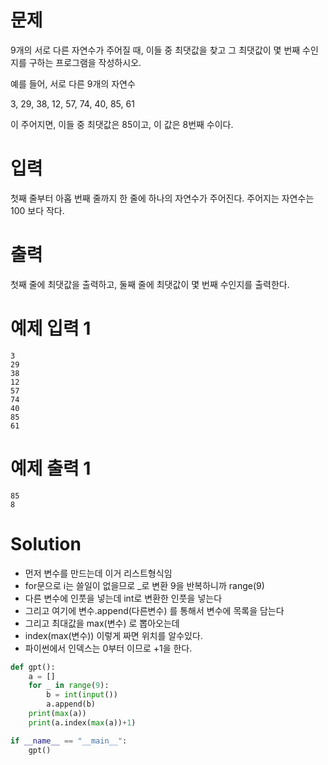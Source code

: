 # 문제
9개의 서로 다른 자연수가 주어질 때, 이들 중 최댓값을 찾고 그 최댓값이 몇 번째 수인지를 구하는 프로그램을 작성하시오.

예를 들어, 서로 다른 9개의 자연수

3, 29, 38, 12, 57, 74, 40, 85, 61

이 주어지면, 이들 중 최댓값은 85이고, 이 값은 8번째 수이다.

# 입력
첫째 줄부터 아홉 번째 줄까지 한 줄에 하나의 자연수가 주어진다. 주어지는 자연수는 100 보다 작다.

# 출력
첫째 줄에 최댓값을 출력하고, 둘째 줄에 최댓값이 몇 번째 수인지를 출력한다.

# 예제 입력 1
```
3
29
38
12
57
74
40
85
61
```
# 예제 출력 1
```
85
8
```
# Solution
- 먼저 변수를 만드는데 이거 리스트형식임
- for문으로 i는 쓸일이 없을므로 _로 변환 9을 반복하니까 range(9)
- 다른 변수에 인풋을 넣는데 int로 변환한 인풋을 넣는다
- 그리고 여기에 변수.append(다른변수) 를 통해서 변수에 목록을 담는다
- 그리고 최대값을 max(변수) 로 뽑아오는데
- index(max(변수)) 이렇게 짜면 위치를 알수있다.
- 파이썬에서 인덱스는 0부터 이므로 +1을 한다.
```python
def gpt():
    a = []
    for _ in range(9):
        b = int(input())
        a.append(b)
    print(max(a))
    print(a.index(max(a))+1)

if __name__ == "__main__":
    gpt()
```
